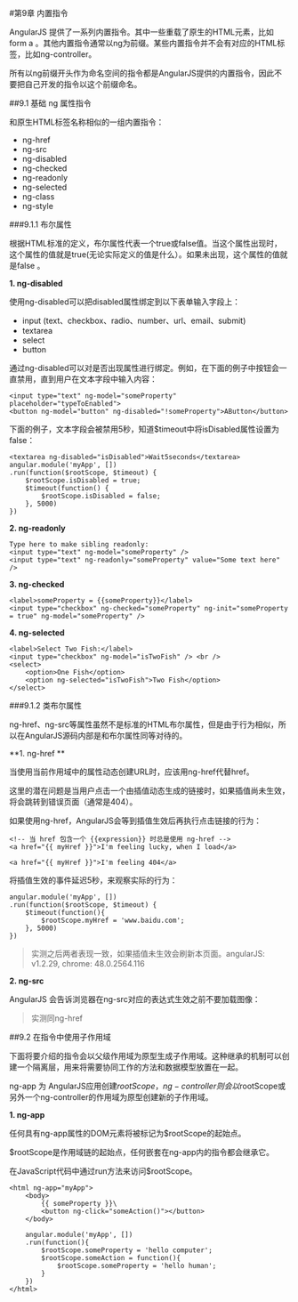 #第9章 内置指令

AngularJS 提供了一系列内置指令。其中一些重载了原生的HTML元素，比如 form a 。其他内置指令通常以ng为前缀。某些内置指令并不会有对应的HTML标签，比如ng-controller。

所有以ng前缀开头作为命名空间的指令都是AngularJS提供的内置指令，因此不要把自己开发的指令以这个前缀命名。

##9.1 基础 ng 属性指令

和原生HTML标签名称相似的一组内置指令：

- ng-href
- ng-src
- ng-disabled
- ng-checked
- ng-readonly
- ng-selected
- ng-class
- ng-style

###9.1.1 布尔属性

根据HTML标准的定义，布尔属性代表一个true或false值。当这个属性出现时，这个属性的值就是true(无论实际定义的值是什么）。如果未出现，这个属性的值就是false 。

**1. ng-disabled**

使用ng-disabled可以把disabled属性绑定到以下表单输入字段上：

- input (text、checkbox、radio、number、url、email、submit)
- textarea
- select
- button

通过ng-disabled可以对是否出现属性进行绑定。例如，在下面的例子中按钮会一直禁用，直到用户在文本字段中输入内容：

    <input type="text" ng-model="someProperty" placeholder="typeToEnabled">
    <button ng-model="button" ng-disabled="!someProperty">AButton</button>

下面的例子，文本字段会被禁用5秒，知道$timeout中将isDisabled属性设置为false：

    <textarea ng-disabled="isDisabled">Wait5seconds</textarea>
    angular.module('myApp', [])
    .run(function($rootScope, $timeout) {
        $rootScope.isDisabled = true;
        $timeout(function() {
            $rootScope.isDisabled = false;
        }, 5000)    
    })
    
**2. ng-readonly**

    Type here to make sibling readonly:
    <input type="text" ng-model="someProperty" />
    <input type="text" ng-readonly="someProperty" value="Some text here" />    
    
**3. ng-checked**

    <label>someProperty = {{someProperty}}</label>
    <input type="checkbox" ng-checked="someProperty" ng-init="someProperty = true" ng-model="someProperty" />
    
**4. ng-selected**

    <label>Select Two Fish:</label>
    <input type="checkbox" ng-model="isTwoFish" /> <br />
    <select>
        <option>One Fish</option>
        <option ng-selected="isTwoFish">Two Fish</option>
    </select> 
    
###9.1.2 类布尔属性

ng-href、ng-src等属性虽然不是标准的HTML布尔属性，但是由于行为相似，所以在AngularJS源码内部是和布尔属性同等对待的。

**1. ng-href **

当使用当前作用域中的属性动态创建URL时，应该用ng-href代替href。

这里的潜在问题是当用户点击一个由插值动态生成的链接时，如果插值尚未生效，将会跳转到错误页面（通常是404）。

如果使用ng-href，AngularJS会等到插值生效后再执行点击链接的行为：

    <!-- 当 href 包含一个 {{expression}} 时总是使用 ng-href -->
    <a href="{{ myHref }}">I'm feeling lucky, when I load</a>
    
    <a href="{{ myHref }}">I'm feeling 404</a>
    
将插值生效的事件延迟5秒，来观察实际的行为：

    angular.module('myApp', [])
    .run(function($rootScope, $timeout) {
        $timeout(function(){
            $rootScope.myHref = 'www.baidu.com';
        }, 5000)
    })


> 实测之后两者表现一致，如果插值未生效会刷新本页面。angularJS: v1.2.29, chrome: 48.0.2564.116

**2. ng-src**

AngularJS 会告诉浏览器在ng-src对应的表达式生效之前不要加载图像：

> 实测同ng-href

##9.2 在指令中使用子作用域

下面将要介绍的指令会以父级作用域为原型生成子作用域。这种继承的机制可以创建一个隔离层，用来将需要协同工作的方法和数据模型放置在一起。

ng-app 为 AngularJS应用创建$rootScope， ng-controller 则会以$rootScope或另外一个ng-controller的作用域为原型创建新的子作用域。

**1. ng-app**

任何具有ng-app属性的DOM元素将被标记为$rootScope的起始点。

$rootScope是作用域链的起始点，任何嵌套在ng-app内的指令都会继承它。

在JavaScript代码中通过run方法来访问$rootScope。

    <html ng-app="myApp">
        <body>
            {{ someProperty }}\
            <button ng-click="someAction()"></button>
        </body>
        
        angular.module('myApp', [])
        .run(function(){
            $rootScope.someProperty = 'hello computer';
            $rootScope.someAction = function(){
                $rootScope.someProperty = 'hello human';    
            }
        })
    </html>